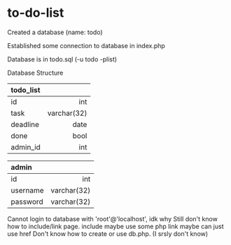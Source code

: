 # to-do-list


Created a database (name: todo)

Established some connection to database in index.php

Database is in todo.sql (-u todo -plist)

Database Structure


|	  todo_list |	    |
:--------------|------------:
| id		| int	    |
| task		| varchar(32) |
| deadline	| date	    |
| done		| bool	    |
| admin_id	| int	    |



|	    admin |	    |
:---------------|------------:
| id		| int	    |
| username	| varchar(32) |
| password	| varchar(32) |



Cannot login to database with 'root'@'localhost', idk why
Still don't know how to include/link page.
	include maybe use some php
	link maybe can just use href
Don't know how to create or use db.php. (I srsly don't know)
